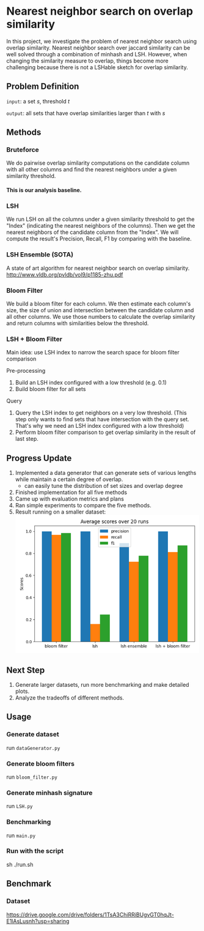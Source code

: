 # Nearest neighbor search on overlap similarity
In this project, we investigate the problem of nearest neighbor search using overlap similarity. 
Nearest neighbor search over jaccard similarity can be well solved through a combination of minhash and LSH.
However, when changing the similarity measure to overlap, things become more challenging because there is not a LSHable sketch for overlap similarity.

## Problem Definition
`input`: a set *s*, threshold *t*

`output`: all sets that have overlap similarities larger than *t* with *s* 

## Methods

### Bruteforce

We do pairwise overlap similarity computations on the candidate column with all other columns and find the nearest neighbors 
under a given similarity threshold.

#### This is our analysis baseline.

### LSH

We run LSH on all the columns under a given similarity threshold to get the "Index" (indicating the nearest neighbors of 
the columns). Then we get the nearest neighbors of the candidate column from the "Index". We will compute the result's 
Precision, Recall, F1 by comparing with the baseline.

### LSH Ensemble (SOTA)

A state of art algorithm for nearest neighbor search on overlap similarity.
http://www.vldb.org/pvldb/vol9/p1185-zhu.pdf

### Bloom Filter

We build a bloom filter for each column. We then estimate each column's size, the size of union and intersection 
between the candidate column and all other columns. We use those numbers to calculate the overlap similarity and return 
columns with similarities below the threshold.

### LSH + Bloom Filter
Main idea: use LSH index to narrow the search space for bloom filter comparison

Pre-processing
1. Build an LSH index configured with a low threshold (e.g. 0.1)
2. Build bloom filter for all sets

Query
1. Query the LSH index to get neighbors on a very low threshold. (This step only wants to find sets that have intersection with the query set. That's why we need an LSH index configured with a low threshold)
2. Perform bloom filter comparison to get overlap similarity in the result of last step.


## Progress Update
1. Implemented a data generator that can generate sets of various lengths while maintain a certain degree of overlap.
    - can easily tune the distribution of set sizes and overlap degree
2. Finished implementation for all five methods
3. Came up with evaluation metrics and plans
4. Ran simple experiments to compare the five methods.
5. Result running on a smaller dataset:
![simple_result.png](simple_result.png)

## Next Step
1. Generate larger datasets, run more benchmarking and make detailed plots.
2. Analyze the tradeoffs of different methods.

## Usage
### Generate dataset
run `dataGenerator.py`
### Generate bloom filters
run `bloom_filter.py`
### Generate minhash signature
run `LSH.py`
### Benchmarking
run `main.py`
### Run with the script
sh ./run.sh

## Benchmark
### Dataset
https://drive.google.com/drive/folders/1TsA3ChiRRiBUgvGT0hqJt-E1lAsLusnh?usp=sharing
